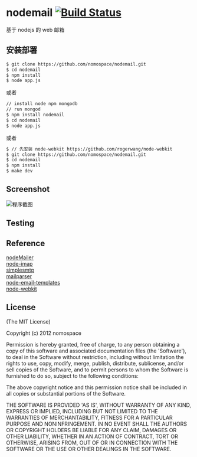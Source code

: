 nodemail [![Build Status](https://secure.travis-ci.org/nomospace/nodemail.png)](http://travis-ci.org/nomospace/nodemail)  
========

基于 nodejs 的 web 邮箱


## 安装部署

```sh  
$ git clone https://github.com/nomospace/nodemail.git   
$ cd nodemail 
$ npm install  
$ node app.js
```  
或者  
```sh
// install node npm mongodb  
// run mongod  
$ npm install nodemail  
$ cd nodemail  
$ node app.js
```  
或者  
```bash
$ // 先安装 node-webkit https://github.com/rogerwang/node-webkit 
$ git clone https://github.com/nomospace/nodemail.git   
$ cd nodemail  
$ npm install  
$ make dev
```



## Screenshot

![程序截图](https://raw.github.com/nomospace/nodemail/master/demo/ScreenShot1.png)  

## Testing



## Reference
[nodeMailer](https://github.com/andris9/Nodemailer)  
[node-imap](https://github.com/mscdex/node-imap)  
[simplesmtp](https://github.com/andris9/simplesmtp)  
[mailparser](https://github.com/andris9/mailparser)  
[node-email-templates](https://github.com/niftylettuce/node-email-templates)  
[node-webkit](https://github.com/rogerwang/node-webkit) 


## License 

(The MIT License)

Copyright (c) 2012 nomospace

Permission is hereby granted, free of charge, to any person obtaining
a copy of this software and associated documentation files (the
'Software'), to deal in the Software without restriction, including
without limitation the rights to use, copy, modify, merge, publish,
distribute, sublicense, and/or sell copies of the Software, and to
permit persons to whom the Software is furnished to do so, subject to
the following conditions:

The above copyright notice and this permission notice shall be
included in all copies or substantial portions of the Software.

THE SOFTWARE IS PROVIDED 'AS IS', WITHOUT WARRANTY OF ANY KIND,
EXPRESS OR IMPLIED, INCLUDING BUT NOT LIMITED TO THE WARRANTIES OF
MERCHANTABILITY, FITNESS FOR A PARTICULAR PURPOSE AND NONINFRINGEMENT.
IN NO EVENT SHALL THE AUTHORS OR COPYRIGHT HOLDERS BE LIABLE FOR ANY
CLAIM, DAMAGES OR OTHER LIABILITY, WHETHER IN AN ACTION OF CONTRACT,
TORT OR OTHERWISE, ARISING FROM, OUT OF OR IN CONNECTION WITH THE
SOFTWARE OR THE USE OR OTHER DEALINGS IN THE SOFTWARE.
